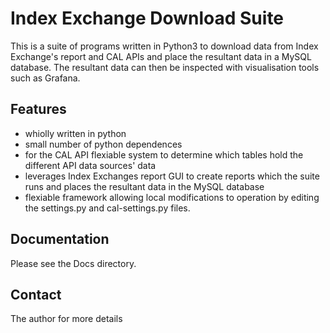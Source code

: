 # Index Exchange Download Suite
This is a suite of programs written in Python3 to download data from Index Exchange's report and CAL APIs and place the resultant data in a MySQL database.  The resultant data can then be inspected with visualisation tools such as Grafana.

## Features
- whiolly written in python
- small number of python dependences
- for the CAL API flexiable system to determine which tables hold the different API data sources' data
- leverages Index Exchanges report GUI to create reports which the suite runs and places the resultant data in the MySQL database
- flexiable framework allowing local modifications to operation by editing the settings.py and cal-settings.py files.
## Documentation
Please see the Docs directory.
## Contact
The author for more details
